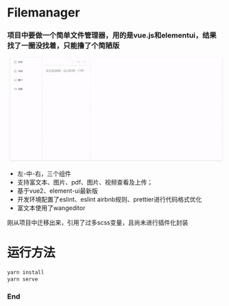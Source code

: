 # Filemanager
### 项目中要做一个简单文件管理器，用的是vue.js和elementui，结果找了一圈没找着，只能撸了个简陋版

![](https://raw.githubusercontent.com/DCLangX/simple-vue-filemanager/main/preview.gif)

- 左-中-右，三个组件
- 支持富文本、图片、pdf、图片、视频查看及上传；
- 基于vue2、element-ui最新版
- 开发环境配置了eslint、eslint airbnb规则、prettier进行代码格式优化
- 富文本使用了wangeditor

刚从项目中迁移出来，引用了过多scss变量，且尚未进行插件化封装

# 运行方法

```
yarn install
yarn serve
```


### End